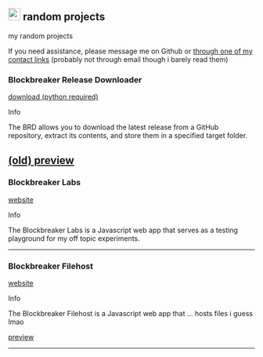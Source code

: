 <a href="https://drippypop.github.io"><img src="https://drippypop.github.io/assets/homebutton.gif" width="25" height="25"></a> random projects
------------
my random projects

If you need assistance, please message me on Github or [through one of my contact links](https://drippypop.github.io/contact) (probably not through email though i barely read them)

<h3>Blockbreaker Release Downloader</h3>

[download (python required)](https://github.com/drippypop/Blockbreaker-Release-Downloader)

Info

The BRD allows you to download the latest release from a GitHub repository, extract its contents, and store them in a specified target folder.

[(old) preview](https://blockbreaker-filehost.glitch.me/file/raw/hWY1hr7u2liGWM5M_1705629008364.mp4)
--------------------------
<h3>Blockbreaker Labs</h3>

[website](https://blockbreakerlabs.vercel.app/)

Info

The Blockbreaker Labs is a Javascript web app that serves as a testing playground for my off topic experiments.

--------------------------

<h3>Blockbreaker Filehost</h3>

[website](https://blockbreaker-filehost.glitch.me/)

Info

The Blockbreaker Filehost is a Javascript web app that ... hosts files i guess lmao

[preview](https://blockbreaker-filehost.glitch.me/file/hWY1hr7u2liGWM5M_1705629008364.mp4)

--------------------------
